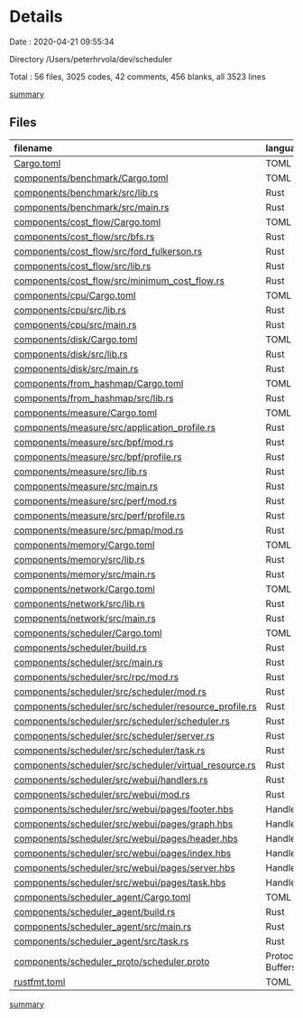 # Details

Date : 2020-04-21 09:55:34

Directory /Users/peterhrvola/dev/scheduler

Total : 56 files,  3025 codes, 42 comments, 456 blanks, all 3523 lines

[summary](results.md)

## Files
| filename | language | code | comment | blank | total |
| :--- | :--- | ---: | ---: | ---: | ---: |
| [Cargo.toml](/Cargo.toml) | TOML | 12 | 0 | 1 | 13 |
| [components/benchmark/Cargo.toml](/components/benchmark/Cargo.toml) | TOML | 14 | 1 | 2 | 17 |
| [components/benchmark/src/lib.rs](/components/benchmark/src/lib.rs) | Rust | 25 | 0 | 4 | 29 |
| [components/benchmark/src/main.rs](/components/benchmark/src/main.rs) | Rust | 5 | 0 | 1 | 6 |
| [components/cost_flow/Cargo.toml](/components/cost_flow/Cargo.toml) | TOML | 8 | 1 | 3 | 12 |
| [components/cost_flow/src/bfs.rs](/components/cost_flow/src/bfs.rs) | Rust | 62 | 3 | 13 | 78 |
| [components/cost_flow/src/ford_fulkerson.rs](/components/cost_flow/src/ford_fulkerson.rs) | Rust | 47 | 3 | 9 | 59 |
| [components/cost_flow/src/lib.rs](/components/cost_flow/src/lib.rs) | Rust | 396 | 4 | 63 | 463 |
| [components/cost_flow/src/minimum_cost_flow.rs](/components/cost_flow/src/minimum_cost_flow.rs) | Rust | 157 | 0 | 26 | 183 |
| [components/cpu/Cargo.toml](/components/cpu/Cargo.toml) | TOML | 8 | 1 | 3 | 12 |
| [components/cpu/src/lib.rs](/components/cpu/src/lib.rs) | Rust | 20 | 0 | 4 | 24 |
| [components/cpu/src/main.rs](/components/cpu/src/main.rs) | Rust | 5 | 0 | 2 | 7 |
| [components/disk/Cargo.toml](/components/disk/Cargo.toml) | TOML | 9 | 1 | 3 | 13 |
| [components/disk/src/lib.rs](/components/disk/src/lib.rs) | Rust | 65 | 0 | 9 | 74 |
| [components/disk/src/main.rs](/components/disk/src/main.rs) | Rust | 19 | 0 | 5 | 24 |
| [components/from_hashmap/Cargo.toml](/components/from_hashmap/Cargo.toml) | TOML | 10 | 0 | 2 | 12 |
| [components/from_hashmap/src/lib.rs](/components/from_hashmap/src/lib.rs) | Rust | 53 | 10 | 12 | 75 |
| [components/measure/Cargo.toml](/components/measure/Cargo.toml) | TOML | 22 | 1 | 3 | 26 |
| [components/measure/src/application_profile.rs](/components/measure/src/application_profile.rs) | Rust | 53 | 1 | 5 | 59 |
| [components/measure/src/bpf/mod.rs](/components/measure/src/bpf/mod.rs) | Rust | 46 | 0 | 9 | 55 |
| [components/measure/src/bpf/profile.rs](/components/measure/src/bpf/profile.rs) | Rust | 94 | 0 | 11 | 105 |
| [components/measure/src/lib.rs](/components/measure/src/lib.rs) | Rust | 97 | 1 | 12 | 110 |
| [components/measure/src/main.rs](/components/measure/src/main.rs) | Rust | 37 | 0 | 7 | 44 |
| [components/measure/src/perf/mod.rs](/components/measure/src/perf/mod.rs) | Rust | 48 | 0 | 9 | 57 |
| [components/measure/src/perf/profile.rs](/components/measure/src/perf/profile.rs) | Rust | 53 | 0 | 7 | 60 |
| [components/measure/src/pmap/mod.rs](/components/measure/src/pmap/mod.rs) | Rust | 49 | 0 | 9 | 58 |
| [components/memory/Cargo.toml](/components/memory/Cargo.toml) | TOML | 10 | 1 | 3 | 14 |
| [components/memory/src/lib.rs](/components/memory/src/lib.rs) | Rust | 40 | 3 | 8 | 51 |
| [components/memory/src/main.rs](/components/memory/src/main.rs) | Rust | 10 | 0 | 3 | 13 |
| [components/network/Cargo.toml](/components/network/Cargo.toml) | TOML | 7 | 1 | 3 | 11 |
| [components/network/src/lib.rs](/components/network/src/lib.rs) | Rust | 16 | 0 | 3 | 19 |
| [components/network/src/main.rs](/components/network/src/main.rs) | Rust | 4 | 0 | 2 | 6 |
| [components/scheduler/Cargo.toml](/components/scheduler/Cargo.toml) | TOML | 27 | 1 | 3 | 31 |
| [components/scheduler/build.rs](/components/scheduler/build.rs) | Rust | 5 | 0 | 1 | 6 |
| [components/scheduler/src/main.rs](/components/scheduler/src/main.rs) | Rust | 55 | 0 | 10 | 65 |
| [components/scheduler/src/rpc/mod.rs](/components/scheduler/src/rpc/mod.rs) | Rust | 128 | 0 | 20 | 148 |
| [components/scheduler/src/scheduler/mod.rs](/components/scheduler/src/scheduler/mod.rs) | Rust | 31 | 0 | 4 | 35 |
| [components/scheduler/src/scheduler/resource_profile.rs](/components/scheduler/src/scheduler/resource_profile.rs) | Rust | 77 | 3 | 13 | 93 |
| [components/scheduler/src/scheduler/scheduler.rs](/components/scheduler/src/scheduler/scheduler.rs) | Rust | 171 | 4 | 23 | 198 |
| [components/scheduler/src/scheduler/server.rs](/components/scheduler/src/scheduler/server.rs) | Rust | 31 | 0 | 5 | 36 |
| [components/scheduler/src/scheduler/task.rs](/components/scheduler/src/scheduler/task.rs) | Rust | 92 | 0 | 10 | 102 |
| [components/scheduler/src/scheduler/virtual_resource.rs](/components/scheduler/src/scheduler/virtual_resource.rs) | Rust | 17 | 0 | 4 | 21 |
| [components/scheduler/src/webui/handlers.rs](/components/scheduler/src/webui/handlers.rs) | Rust | 148 | 0 | 20 | 168 |
| [components/scheduler/src/webui/mod.rs](/components/scheduler/src/webui/mod.rs) | Rust | 68 | 0 | 11 | 79 |
| [components/scheduler/src/webui/pages/footer.hbs](/components/scheduler/src/webui/pages/footer.hbs) | Handlebars | 8 | 0 | 0 | 8 |
| [components/scheduler/src/webui/pages/graph.hbs](/components/scheduler/src/webui/pages/graph.hbs) | Handlebars | 48 | 0 | 8 | 56 |
| [components/scheduler/src/webui/pages/header.hbs](/components/scheduler/src/webui/pages/header.hbs) | Handlebars | 133 | 0 | 18 | 151 |
| [components/scheduler/src/webui/pages/index.hbs](/components/scheduler/src/webui/pages/index.hbs) | Handlebars | 3 | 0 | 2 | 5 |
| [components/scheduler/src/webui/pages/server.hbs](/components/scheduler/src/webui/pages/server.hbs) | Handlebars | 94 | 0 | 3 | 97 |
| [components/scheduler/src/webui/pages/task.hbs](/components/scheduler/src/webui/pages/task.hbs) | Handlebars | 106 | 0 | 6 | 112 |
| [components/scheduler_agent/Cargo.toml](/components/scheduler_agent/Cargo.toml) | TOML | 19 | 1 | 4 | 24 |
| [components/scheduler_agent/build.rs](/components/scheduler_agent/build.rs) | Rust | 5 | 0 | 1 | 6 |
| [components/scheduler_agent/src/main.rs](/components/scheduler_agent/src/main.rs) | Rust | 94 | 0 | 13 | 107 |
| [components/scheduler_agent/src/task.rs](/components/scheduler_agent/src/task.rs) | Rust | 95 | 0 | 9 | 104 |
| [components/scheduler_proto/scheduler.proto](/components/scheduler_proto/scheduler.proto) | Protocol Buffers | 64 | 0 | 11 | 75 |
| [rustfmt.toml](/rustfmt.toml) | TOML | 5 | 1 | 1 | 7 |

[summary](results.md)